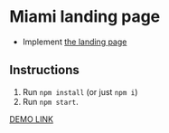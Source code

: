 # Miami landing page
- Implement [the landing page](https://www.figma.com/file/nHz8bflIwJaWP3P99vKTH5/miami_home_new?node-id=0%3A2)


## Instructions

1. Run `npm install` (or just `npm i`)
2. Run `npm start`.

  [DEMO LINK](https://liliya-dev.github.io/layout_miami/)

